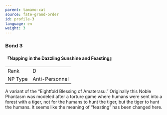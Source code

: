 ```yaml
---
parent: tamamo-cat
source: fate-grand-order
id: profile-3
language: en
weight: 3
---
```


### Bond 3

#### 『Napping in the Dazzling Sunshine and Feasting』

<table>
  <tr><td>Rank</td><td>D</td></tr>
  <tr><td>NP Type</td><td>Anti-Personnel</td></tr>
</table>

A variant of the “Eightfold Blessing of Amaterasu.”
Originally this Noble Phantasm was modeled after a torture game where humans were sent into a forest with a tiger, not for the humans to hunt the tiger, but the tiger to hunt the humans.
It seems like the meaning of “feasting” has been changed here.
